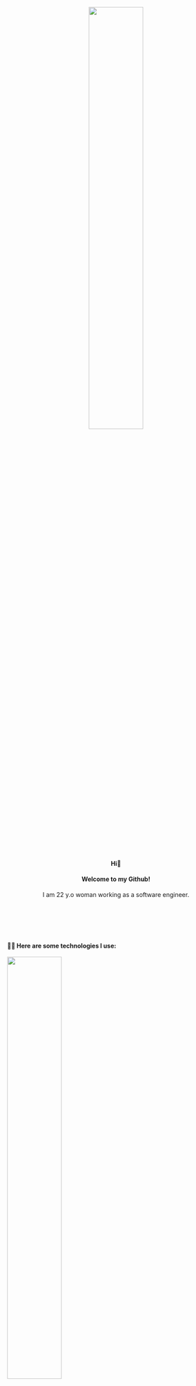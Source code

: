 <p align="center">
    <img src="https://media.giphy.com/media/OkJat1YNdoD3W/giphy.gif" width="50%"/>
</p>
<h4 align="center"> Hi👋  </h4>
<h4 align="center">Welcome to my Github! </h4>

<p align="center"> I am 22 y.o woman working as a software engineer.</p>
<br></br><br></br>
<h4> 👩‍💻 Here are some technologies I use:
<br></br>
<img src="https://media.giphy.com/media/xT1XGJEEqTOVq7IW4g/giphy.gif " width="50%"/>
<br></br>

<li>React: for Web application </li>
<li>React Native: for Mobile application </li>
<li>Python: for Data Sciences & Telegram</li>
<li>NodeJS: for Server & Data Sciences</li>
</h4>
<br></br>

<h4>🙋‍♀️ Want to get in touch?<br> 
<br></br>

 <img src="https://media.giphy.com/media/Vhd9s5HAucP4a4BDbP/giphy.gif" width="50%"/>
 <br></br>

<li> Intragram: <a href="instagram.com/al_rielle/">@al_rielle</a></li>
<li>Twitter: <a href="https://twitter.com/Cyri_official">@Cyri_official</a></li>
<li>Linkedin: <a href="https://linkedin.com/in/cyriellealbert">Cyrielle Albert </a></li>
</h4>

 <br></br>
  <br></br>
<h4 align="center">Want to checkout my website? <a href="https://cyriellealbert.fr"> cyriellealbert.fr</a></h4>

<h4 align="center">↓ Checkout my repo ↓</h4>